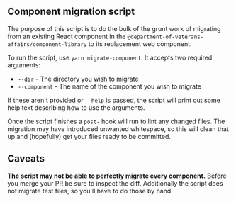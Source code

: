 ## Component migration script
The purpose of this script is to do the bulk of the grunt work of migrating from an existing React component in the `@department-of-veterans-affairs/component-library` to its replacement web component.

To run the script, use `yarn migrate-component`. It accepts two required arguments:

- `--dir` - The directory you wish to migrate
- `--component` - The name of the component you wish to migrate

If these aren't provided or `--help` is passed, the script will print out some help text describing how to use the arguments.

Once the script finishes a `post-` hook will run to lint any changed files. The migration may have introduced unwanted whitespace, so this will clean that up and (hopefully) get your files ready to be committed.

## Caveats

**The script may not be able to perfectly migrate every component.** Before you merge your PR be sure to inspect the diff. Additionally the script does not migrate test files, so you'll have to do those by hand.
